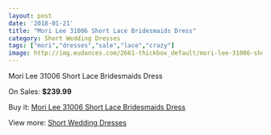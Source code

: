 ```yaml
---
layout: post
date: '2018-01-21'
title: "Mori Lee 31006 Short Lace Bridesmaids Dress"
category: Short Wedding Dresses
tags: ["mori","dresses","sale","lace","crazy"]
image: http://img.eudances.com/2661-thickbox_default/mori-lee-31006-short-lace-bridesmaids-dress.jpg
---
```

Mori Lee 31006 Short Lace Bridesmaids Dress

On Sales: **$239.99**
<a href="https://www.eudances.com/en/short-wedding-dresses/891-mori-lee-31006-short-lace-bridesmaids-dress.html"><amp-img layout="responsive" width="600" height="600" src="//img.eudances.com/2661-thickbox_default/mori-lee-31006-short-lace-bridesmaids-dress.jpg" alt="Mori Lee 31006 Short Lace Bridesmaids Dress 0" /></a>
<a href="https://www.eudances.com/en/short-wedding-dresses/891-mori-lee-31006-short-lace-bridesmaids-dress.html"><amp-img layout="responsive" width="600" height="600" src="//img.eudances.com/2662-thickbox_default/mori-lee-31006-short-lace-bridesmaids-dress.jpg" alt="Mori Lee 31006 Short Lace Bridesmaids Dress 1" /></a>

Buy it: [Mori Lee 31006 Short Lace Bridesmaids Dress](https://www.eudances.com/en/short-wedding-dresses/891-mori-lee-31006-short-lace-bridesmaids-dress.html "Mori Lee 31006 Short Lace Bridesmaids Dress")

View more: [Short Wedding Dresses](https://www.eudances.com/en/11-short-wedding-dresses "Short Wedding Dresses")